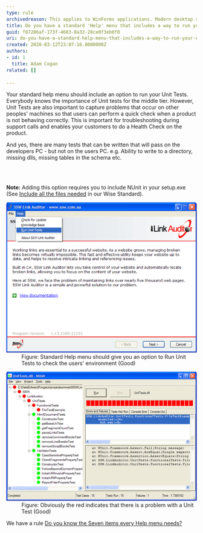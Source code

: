 ```yaml
---
type: rule
archivedreason: This applies to WinForms applications. Modern desktop applications should follow MVVM or MVC - in which case the viewmodel/controller is unit testable on every commit.
title: Do you have a standard 'Help' menu that includes a way to run your unit tests?
guid: f87286af-173f-4603-8a32-28ce0f3eb0f0
uri: do-you-have-a-standard-help-menu-that-includes-a-way-to-run-your-unit-tests
created: 2020-03-12T23:07:16.0000000Z
authors:
- id: 1
  title: Adam Cogan
related: []

---
```



<p class="ssw15-rteElement-P">Your standard help menu should include an option to run your Unit Tests. Everybody knows the importance of Unit tests for the middle tier. However, Unit Tests are also important to capture problems that occur on other peoples' machines so that users can perform a quick check when a product is not behaving correctly. This is important for troubleshooting during support calls and enables your customers to do a Health Check on the product.</p><p class="ssw15-rteElement-P">And yes, there are many tests that can be written that will pass on the developers PC - but not on the users PC. e.g. Ability to write to a directory, missing dlls, missing tables in the schema etc.​​<br></p>
<br><excerpt class='endintro'></excerpt><br>
<p>
   <b>Note:</b> Adding this option requires you to include NUnit in your setup.exe (See <a href="https://www.ssw.com.au/ssw/Standards/WiseSetup/WiseStandards.aspx#IncludeAllFiles">Include all the files needed</a> in our Wise Standard)​​.<br></p><dl class="image"><dt><img src="HelpRunUnitTests.gif" alt="HelpRunUnitTests.gif" /></dt><dd>Figure: Standard Help menu should give you an option to Run Unit Tests to check the users' environment (Good)</dd></dl><dl class="image"><dt><img src="NUnitGui.gif" alt="NUnitGui.gif" /></dt><dd>Figure: Obviously the red indicates that there is a problem with a Unit Test (Good)<br></dd></dl>
<p>We have a rule <a href="/_layouts/15/FIXUPREDIRECT.ASPX?WebId=3dfc0e07-e23a-4cbb-aac2-e778b71166a2&TermSetId=07da3ddf-0924-4cd2-a6d4-a4809ae20160&TermId=d15a7db4-1420-45c1-bdd2-21e92ec2c0a9">Do you know the Seven items every Help menu needs?</a>​​<br><br></p>


